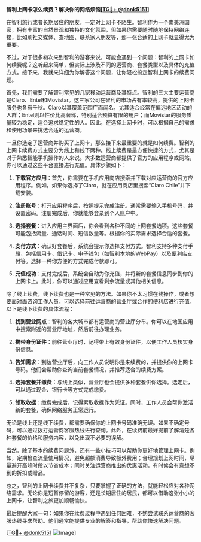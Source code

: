 **智利上网卡怎么续费？解决你的网络烦恼[[TG💪+ @donk5151](https://t.me/s/donk5151)]**

在智利旅行或者长期居住的朋友，一定对上网卡不陌生。智利作为一个南美洲国家，拥有丰富的自然景观和独特的文化氛围，但如果你需要随时随地保持网络连接，比如刷社交媒体、查地图、联系家人朋友等，那一张合适的上网卡就显得尤为重要。

不过，对于很多初次来到智利的游客来说，可能会遇到一个问题：智利的上网卡如何续费呢？这听起来简单，但实际上涉及不同的运营商、套餐类型以及具体的充值方式。接下来，我就来详细为你解答这个问题，让你轻松搞定智利上网卡的续费问题。

首先，我们需要了解智利常见的几家移动运营商及其特点。智利的三大主要运营商是Claro、Entel和Movistar。这三家公司在智利的市场占有率较高，提供的上网卡服务也各有千秋。Claro以其覆盖范围广而闻名，尤其适合经常在偏远地区活动的人群；Entel则以性价比高著称，特别适合预算有限的用户；而Movistar的服务质量较为稳定，适合追求稳定性的人。因此，在选择上网卡时，可以根据自己的需求和使用场景来挑选合适的运营商。

一旦你选定了运营商并购买了上网卡，那么接下来最重要的就是如何续费。智利的上网卡续费方式主要分为线上和线下两种。线上续费是最方便快捷的方式，尤其是对于熟悉智能手机操作的人来说。大多数运营商都提供了官方的应用程序或网站，你可以通过这些平台直接进行充值。具体步骤如下：

1. **下载官方应用**：首先，你需要在手机应用商店搜索并下载对应运营商的官方应用程序。例如，如果你选择了Claro，就在应用商店里搜索“Claro Chile”并下载安装。
   
2. **注册账号**：打开应用程序后，按照提示完成注册。通常需要输入手机号码，并设置密码。注册完成后，你就能够登录到个人账户中。

3. **选择套餐**：进入应用主界面后，你会看到各种不同的上网套餐选项。这些套餐可能包括流量、通话时间、短信数量等。根据你的实际需求选择合适的套餐。

4. **支付方式**：确认好套餐后，系统会提示你选择支付方式。智利支持多种支付手段，包括信用卡、借记卡、电子钱包（如智利本地的WebPay）以及便利店支付等。选择一种你方便的方式完成付款即可。

5. **充值成功**：支付完成后，系统会自动为你充值，并将新的套餐信息同步到你的上网卡上。此时，你可以通过应用查看剩余流量或其他相关信息。

除了线上续费，线下续费也是一种常见的方法。如果你不太习惯在线操作，或者想要面对面咨询工作人员，可以选择前往运营商的营业厅或合作的便利店进行充值。以下是线下续费的具体流程：

1. **找到营业网点**：智利的各大城市都有运营商的营业厅分布。你可以在地图应用中搜索附近的营业厅地址，然后前往办理业务。

2. **携带身份证件**：前往营业厅时，记得带上有效身份证件，以便工作人员核实身份信息。

3. **告知需求**：到达营业厅后，向工作人员说明你是来续费的，并提供你的上网卡号码。他们会帮助你查询当前套餐情况，并推荐适合的续费方案。

4. **选择套餐并缴费**：与线上类似，营业厅也会提供多种套餐供你选择。选定后，可以通过现金、银行卡等方式完成缴费。

5. **领取收据**：缴费完成后，记得索取收据作为凭证。同时，工作人员会帮你激活新的套餐，确保网络服务正常运行。

无论是线上还是线下续费，都需要确保你的上网卡号码准确无误。如果不确定号码，可以通过拨打运营商客服热线进行查询。此外，在续费前最好提前了解清楚各种套餐的价格和服务内容，以免出现不必要的误解。

当然，除了基本的续费问题外，还有一些小技巧可以帮助你更好地管理上网卡。例如，定期检查流量使用情况，避免超额消费导致额外费用；合理规划上网时间，尽量避开高峰时段以节省成本；同时关注运营商推出的优惠活动，有时候会有意想不到的折扣或赠品。

总之，智利的上网卡续费并不复杂，只要掌握了正确的方法，就能轻松应对各种网络需求。无论你是短暂停留的游客，还是长期居住的居民，都可以借助这张小小的上网卡，让智利之旅更加顺畅愉快。

最后提醒大家一句：如果你在续费过程中遇到任何困难，不妨尝试联系运营商的客服热线寻求帮助。他们通常能提供专业的解答和指导，帮助你快速解决问题。

[[TG💪+ @donk5151](https://t.me/s/donk5151) ![Image](https://i.postimg.cc/rwNCRYN7/Snipaste-2025-04-30-17-27-05.png)]